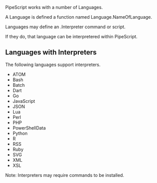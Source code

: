 PipeScript works with a number of Languages.

A Language is defined a function named Language.NameOfLanguage.

Languages may define an .Interpreter command or script.

If they do, that language can be interpretered within PipeScript.

## Languages with Interpreters

The following languages support interpreters.

* ATOM
* Bash
* Batch
* Dart
* Go
* JavaScript
* JSON
* Lua
* Perl
* PHP
* PowerShellData
* Python
* R
* RSS
* Ruby
* SVG
* XML
* XSL

Note: Interpreters may require commands to be installed.
